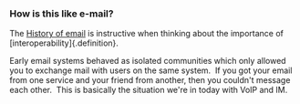 ### How is this like e-mail?

The [History of email](https://en.wikipedia.org/wiki/History_of_email) is instructive when thinking about the importance of [interoperability]{.definition}.

Early email systems behaved as isolated communities which only allowed
you to exchange mail with users on the same system.  If you got your
email from one service and your friend from another, then you couldn't
message each other.  This is basically the situation we're in today with
VoIP and IM.
